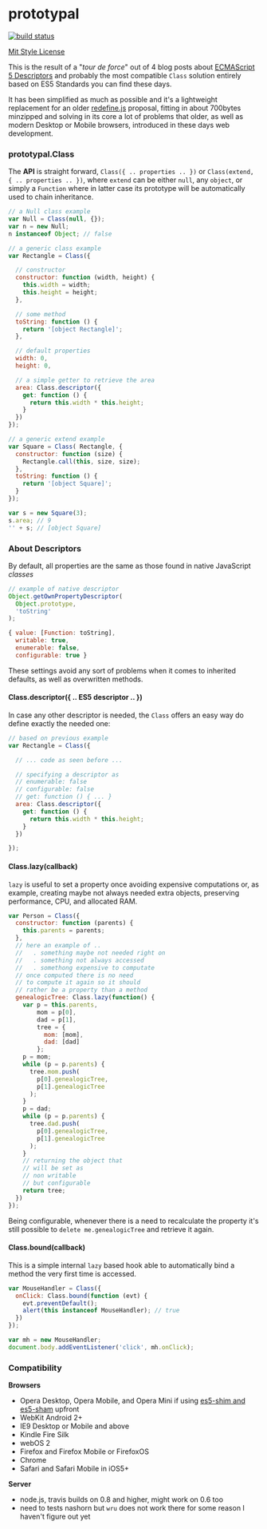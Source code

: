 prototypal
==========

[![build status](https://secure.travis-ci.org/WebReflection/prototypal.png)](http://travis-ci.org/WebReflection/prototypal)

[Mit Style License](./LICENSE.txt)

This is the result of a "_tour de force_" out of 4 blog posts about [ECMAScript 5 Descriptors](http://webreflection.blogspot.com/2014/03/what-books-wont-tell-you-about-es5.html) and probably the most compatible `Class` solution entirely based on ES5 Standards you can find these days.

It has been simplified as much as possible and it's a lightweight replacement for an older [redefine.js](https://github.com/WebReflection/redefine#redefinejs) proposal, fitting in about 700bytes minzipped and solving in its core a lot of problems that older, as well as modern Desktop or Mobile browsers, introduced in these days web development.


### prototypal.Class
The **API** is straight forward, `Class({ .. properties .. })` or `Class(extend, { .. properties .. })`, where `extend` can be either `null`, any `object`, or simply a `Function` where in latter case its prototype will be automatically used to chain inheritance.
```javascript
// a Null class example
var Null = Class(null, {});
var n = new Null;
n instanceof Object; // false

// a generic class example
var Rectangle = Class({

  // constructor
  constructor: function (width, height) {
    this.width = width;
    this.height = height;
  },

  // some method
  toString: function () {
    return '[object Rectangle]';
  },

  // default properties
  width: 0,
  height: 0,

  // a simple getter to retrieve the area
  area: Class.descriptor({
    get: function () {
      return this.width * this.height;
    }
  })
});

// a generic extend example
var Square = Class( Rectangle, {
  constructor: function (size) {
    Rectangle.call(this, size, size);
  },
  toString: function () {
    return '[object Square]';
  }
});

var s = new Square(3);
s.area; // 9
'' + s; // [object Square]
```


### About Descriptors
By default, all properties are the same as those found in native JavaScript _classes_
```javascript
// example of native descriptor
Object.getOwnPropertyDescriptor(
  Object.prototype,
  'toString'
);

{ value: [Function: toString],
  writable: true,
  enumerable: false,
  configurable: true }
```
These settings avoid any sort of problems when it comes to inherited defaults, as well as overwritten methods.


#### Class.descriptor({ .. ES5 descriptor .. })
In case any other descriptor is needed, the `Class` offers an easy way do define exactly the needed one:
```javascript
// based on previous example
var Rectangle = Class({

  // ... code as seen before ... 

  // specifying a descriptor as
  // enumerable: false
  // configurable: false
  // get: function () { ... }
  area: Class.descriptor({
    get: function () {
      return this.width * this.height;
    }
  })

});
```


#### Class.lazy(callback)
`lazy` is useful to set a property once avoiding expensive computations or, as example, creating maybe not always needed extra objects, preserving performance, CPU, and allocated RAM.
```javascript
var Person = Class({
  constructor: function (parents) {
    this.parents = parents;
  },
  // here an example of ..
  //   . something maybe not needed right on
  //   . something not always accessed
  //   . somethong expensive to computate
  // once computed there is no need
  // to compute it again so it should
  // rather be a property than a method
  genealogicTree: Class.lazy(function() {
    var p = this.parents,
        mom = p[0],
        dad = p[1],
        tree = {
          mom: [mom],
          dad: [dad]
        };
    p = mom;
    while (p = p.parents) {
      tree.mom.push(
        p[0].genealogicTree,
        p[1].genealogicTree
      );
    }
    p = dad;
    while (p = p.parents) {
      tree.dad.push(
        p[0].genealogicTree,
        p[1].genealogicTree
      );
    }
    // returning the object that
    // will be set as
    // non writable
    // but configurable
    return tree;
  })
});
```
Being configurable, whenever there is a need to recalculate the property it's still possible to `delete me.genealogicTree` and retrieve it again.


#### Class.bound(callback)
This is a simple internal `lazy` based hook able to automatically bind a method the very first time is accessed.
```javascript
var MouseHandler = Class({
  onClick: Class.bound(function (evt) {
    evt.preventDefault();
    alert(this instanceof MouseHandler); // true
  })
});

var mh = new MouseHandler;
document.body.addEventListener('click', mh.onClick);
```


### Compatibility
**Browsers**
  * Opera Desktop, Opera Mobile, and Opera Mini if using [es5-shim and es5-sham](./test/es5.js) upfront
  * WebKit Android 2+
  * IE9 Desktop or Mobile and above
  * Kindle Fire Silk
  * webOS 2
  * Firefox and Firefox Mobile or FirefoxOS
  * Chrome
  * Safari and Safari Mobile in iOS5+

**Server**
  * node.js, travis builds on 0.8 and higher, might work on 0.6 too
  * need to tests nashorn but `wru` does not work there for some reason I haven't figure out yet

